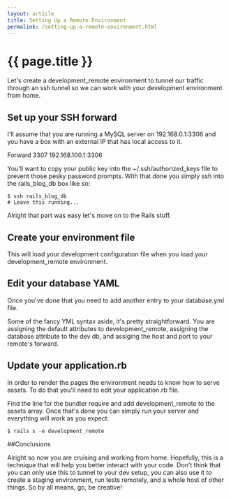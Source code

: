 ```yaml
---
layout: article
title: Setting Up a Remote Environment
permalink: /setting-up-a-remote-environment.html
---
```


# {{ page.title }}

Let's create a development_remote environment to tunnel our traffic through an ssh tunnel so we can work with your development environment from home.

## Set up your SSH forward

I'll assume that you are running a MySQL server on 192.168.0.1:3306 and you have a box with an external IP that has local access to it.

<script src="https://gist.github.com/2156604.js?file=gist-1.sh"></script>Forward 3307 192.168.100.1:3306

You'll want to copy your public key into the ~/.ssh/authorized_keys file to prevent those pesky password prompts.  With that done you simply ssh into the rails_blog_db box like so:

    $ ssh rails_blog_db
    # Leave this running...

Alright that part was easy let's move on to the Rails stuff.

## Create your environment file

<script src="https://gist.github.com/2156604.js?file=gist-2.rb"></script>

This will load your development configuration file when you load your development_remote environment.

## Edit your database YAML
Once you've done that you need to add another entry to your database.yml file.

<script src="https://gist.github.com/2156604.js?file=gist-3.yml"></script>

Some of the fancy YML syntax aside, it's pretty straightforward.  You are assigning the default attributes to development_remote, assigning the database attribute to the dev db, and assiging the host and port to your remote's forward.

## Update your application.rb

In order to render the pages the environment needs to know how to serve assets.  To do that you'll need to edit your application.rb file.

<script src="https://gist.github.com/2156604.js?file=gist-4.rb"></script>

Find the line for the bundler require and add development_remote to the assets array.  Once that's done you can simply run your server and everything will work as you expect:

    $ rails s -e development_remote

##Conclusions

Alright so now you are cruising and working from home.  Hopefully, this is a technique that will help you better interact with your code.  Don't think that you can only use this to tunnel to your dev setup, you can also use it to create a staging environment, run tests remotely, and a whole host of other things.  So by all means, go, be creative!